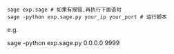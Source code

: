 ```
sage exp.sage # 如果有报错,再执行下面语句
sage -python exp.sage.py your_ip your_port # 运行脚本
```

e.g. 

sage -python exp.sage.py 0.0.0.0 9999